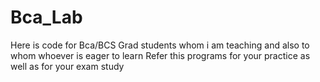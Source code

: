 # Bca_Lab
Here is code for Bca/BCS Grad students whom i am teaching and also to whom whoever is eager to learn
Refer this programs for your practice as well as for your exam study
